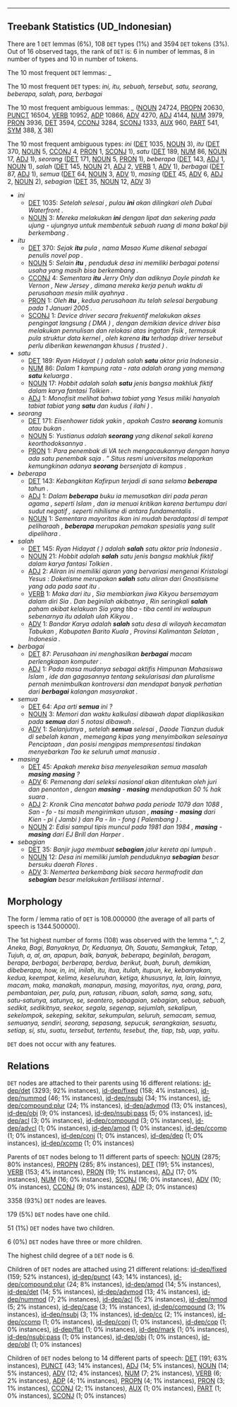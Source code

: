 

--------------------------------------------------------------------------------

## Treebank Statistics (UD_Indonesian)

There are 1 `DET` lemmas (6%), 108 `DET` types (1%) and 3594 `DET` tokens (3%).
Out of 16 observed tags, the rank of `DET` is: 6 in number of lemmas, 8 in number of types and 10 in number of tokens.

The 10 most frequent `DET` lemmas: <em>_</em>

The 10 most frequent `DET` types:  <em>ini, itu, sebuah, tersebut, satu, seorang, beberapa, salah, para, berbagai</em>

The 10 most frequent ambiguous lemmas: <em>_</em> ([NOUN]() 24724, [PROPN]() 20630, [PUNCT]() 16504, [VERB]() 10952, [ADP]() 10866, [ADV]() 4270, [ADJ]() 4144, [NUM]() 3979, [PRON]() 3936, [DET]() 3594, [CCONJ]() 3284, [SCONJ]() 1333, [AUX]() 960, [PART]() 541, [SYM]() 388, [X]() 38)

The 10 most frequent ambiguous types:  <em>ini</em> ([DET]() 1035, [NOUN]() 3), <em>itu</em> ([DET]() 370, [NOUN]() 5, [CCONJ]() 4, [PRON]() 1, [SCONJ]() 1), <em>satu</em> ([DET]() 189, [NUM]() 86, [NOUN]() 17, [ADJ]() 1), <em>seorang</em> ([DET]() 171, [NOUN]() 5, [PRON]() 1), <em>beberapa</em> ([DET]() 143, [ADJ]() 1, [NOUN]() 1), <em>salah</em> ([DET]() 145, [NOUN]() 21, [ADJ]() 2, [VERB]() 1, [ADV]() 1), <em>berbagai</em> ([DET]() 87, [ADJ]() 1), <em>semua</em> ([DET]() 64, [NOUN]() 3, [ADV]() 1), <em>masing</em> ([DET]() 45, [ADV]() 6, [ADJ]() 2, [NOUN]() 2), <em>sebagian</em> ([DET]() 35, [NOUN]() 12, [ADV]() 3)


* <em>ini</em>
  * [DET]() 1035: <em>Setelah selesai , pulau <b>ini</b> akan dilingkari oleh Dubai Waterfront .</em>
  * [NOUN]() 3: <em>Mereka melakukan <b>ini</b> dengan lipat dan sekering pada ujung - ujungnya untuk membentuk sebuah ruang di mana bakal biji berkembang .</em>
* <em>itu</em>
  * [DET]() 370: <em>Sejak <b>itu</b> pula , nama Masao Kume dikenal sebagai penulis novel pop .</em>
  * [NOUN]() 5: <em>Selain <b>itu</b> , penduduk desa ini memiliki berbagai potensi usaha yang masih bisa berkembang .</em>
  * [CCONJ]() 4: <em>Sementara <b>itu</b> Jerry Only dan adiknya Doyle pindah ke Vernon , New Jersey , dimana mereka kerja penuh waktu di perusahaan mesin milik ayahnya .</em>
  * [PRON]() 1: <em>Oleh <b>itu</b> , kedua perusahaan itu telah selesai bergabung pada 1 Januari 2005 .</em>
  * [SCONJ]() 1: <em>Device driver secara frekuentif melakukan akses pengingat langsung ( DMA ) , dengan demikian device driver bisa melakukan pennulisan dan relokasi atas ingatan fisik , termasuk pula struktur data kernel , oleh karena <b>itu</b> terhadap driver tersebut perlu diberikan kewenangan khusus ( trusted ) .</em>
* <em>satu</em>
  * [DET]() 189: <em>Ryan Hidayat ( ) adalah salah <b>satu</b> aktor pria Indonesia .</em>
  * [NUM]() 86: <em>Dalam 1 kampung rata - rata adalah orang yang memang <b>satu</b> keluarga .</em>
  * [NOUN]() 17: <em>Hobbit adalah salah <b>satu</b> jenis bangsa makhluk fiktif dalam karya fantasi Tolkien .</em>
  * [ADJ]() 1: <em>Monofisit melihat bahwa tabiat yang Yesus miliki hanyalah tabiat tabiat yang <b>satu</b> dan kudus ( ilahi ) .</em>
* <em>seorang</em>
  * [DET]() 171: <em>Eisenhower tidak yakin , apakah Castro <b>seorang</b> komunis atau bukan .</em>
  * [NOUN]() 5: <em>Yustianus adalah <b>seorang</b> yang dikenal sekali karena keorthodoksannya .</em>
  * [PRON]() 1: <em>Para penembak di VA tech mengacaukannya dengan hanya ada satu penembak saja . ” Situs resmi universitas melaporkan kemungkinan adanya <b>seorang</b> bersenjata di kampus .</em>
* <em>beberapa</em>
  * [DET]() 143: <em>Kebangkitan Kafirpun terjadi di sana selama <b>beberapa</b> tahun .</em>
  * [ADJ]() 1: <em>Dalam <b>beberapa</b> buku ia memusatkan diri pada peran agama , seperti Islam , dan ia menuai kritikan karena bertumpu dari sudut negatif , seperti nihilisme di antara fundamentalis .</em>
  * [NOUN]() 1: <em>Sementara mayoritas ikan ini mudah beradaptasi di tempat peliharaah , <b>beberapa</b> merupakan pemakan spesialis yang sulit dipelihara .</em>
* <em>salah</em>
  * [DET]() 145: <em>Ryan Hidayat ( ) adalah <b>salah</b> satu aktor pria Indonesia .</em>
  * [NOUN]() 21: <em>Hobbit adalah <b>salah</b> satu jenis bangsa makhluk fiktif dalam karya fantasi Tolkien .</em>
  * [ADJ]() 2: <em>Aliran ini memiliki ajaran yang bervariasi mengenai Kristologi Yesus : Doketisme merupakan <b>salah</b> satu aliran dari Gnostisisme yang ada pada saat itu .</em>
  * [VERB]() 1: <em>Maka dari itu , Sia membiarkan jiwa Kikyou bersemayam dalam diri Sia . Dan beginilah akibatnya , Rin seringkali <b>salah</b> paham akibat kelakuan Sia yang tiba - tiba centil ini walaupun sebenarnya itu adalah ulah Kikyou .</em>
  * [ADV]() 1: <em>Bandar Karya adalah <b>salah</b> satu desa di wilayah kecamatan Tabukan , Kabupaten Barito Kuala , Provinsi Kalimantan Selatan , Indonesia .</em>
* <em>berbagai</em>
  * [DET]() 87: <em>Perusahaan ini menghasilkan <b>berbagai</b> macam perlengkapan komputer .</em>
  * [ADJ]() 1: <em>Pada masa mudanya sebagai aktifis Himpunan Mahasiswa Islam , ide dan gagasannya tentang sekularisasi dan pluralisme pernah menimbulkan kontroversi dan mendapat banyak perhatian dari <b>berbagai</b> kalangan masyarakat .</em>
* <em>semua</em>
  * [DET]() 64: <em>Apa arti <b>semua</b> ini ?</em>
  * [NOUN]() 3: <em>Memori dan waktu kalkulasi dibawah dapat diaplikasikan pada <b>semua</b> dari 5 notasi dibawah .</em>
  * [ADV]() 1: <em>Selanjutnya , setelah <b>semua</b> selesai , Daode Tianzun duduk di sebelah kanan , memegang kipas yang menyimbolkan selesainya Penciptaan , dan posisi mengipas mempresentasi tindakan menyebarkan Tao ke seluruh umat manusia .</em>
* <em>masing</em>
  * [DET]() 45: <em>Apakah mereka bisa menyelesaikan semua masalah <b>masing</b> <b>masing</b> ?</em>
  * [ADV]() 6: <em>Pemenang dari seleksi nasional akan ditentukan oleh juri dan penonton , dengan <b>masing</b> - <b>masing</b> mendapatkan 50 % hak suara .</em>
  * [ADJ]() 2: <em>Kronik Cina mencatat bahwa pada periode 1079 dan 1088 , San - fo - tsi masih mengirimkan utusan , <b>masing</b> - <b>masing</b> dari Kien - pi ( Jambi ) dan Pa - lin - fong ( Palembang ) .</em>
  * [NOUN]() 2: <em>Edisi sampul tipis muncul pada 1981 dan 1984 , <b>masing</b> - <b>masing</b> dari EJ Brill dan Harper .</em>
* <em>sebagian</em>
  * [DET]() 35: <em>Banjir juga membuat <b>sebagian</b> jalur kereta api lumpuh .</em>
  * [NOUN]() 12: <em>Desa ini memiliki jumlah penduduknya <b>sebagian</b> besar bersuku daerah Flores .</em>
  * [ADV]() 3: <em>Nemertea berkembang biak secara hermafrodit dan <b>sebagian</b> besar melakukan fertilisasi internal .</em>

## Morphology

The form / lemma ratio of `DET` is 108.000000 (the average of all parts of speech is 1344.500000).

The 1st highest number of forms (108) was observed with the lemma “_”: <em>2, Aneka, Bagi, Banyaknya, Dr, Keduanya, Oh, Sauatu, Semangkuk, Tetap, Tujuh, a, al, an, apapun, baik, banyak, beberapa, beginilah, beragam, berapa, berbagai, berberapa, berdua, berikut, buah, buruh, demikian, dibeberapa, how, in, ini, inilah, itu, itua, itulah, itupun, ke, kebanyakan, kedua, keempat, kelima, keseluruhan, ketiga, khususnya, la, lain, lainnya, macam, maka, manakah, manapun, masing, mayoritas, nya, orang, para, pembantaian, per, pula, pun, ratusan, ribuan, salah, sama, sang, satu, satu-satunya, satunya, se, seantero, sebagaian, sebagian, sebua, sebuah, sedikit, sedikitnya, seekor, segala, segenap, sejumlah, sekalipun, sekelompok, sekeping, sekitar, sekumpulan, seluruh, semacam, semua, semuanya, sendiri, seorang, sepasang, sepucuk, serangkaian, sesuatu, setiap, si, stu, suatu, tersebut, tertentu, tesebut, the, tiap, tsb, uap, yaitu</em>.

`DET` does not occur with any features.


## Relations

`DET` nodes are attached to their parents using 16 different relations: [id-dep/det]() (3293; 92% instances), [id-dep/fixed]() (158; 4% instances), [id-dep/nummod]() (46; 1% instances), [id-dep/nsubj]() (34; 1% instances), [id-dep/compound:plur]() (24; 1% instances), [id-dep/advmod]() (13; 0% instances), [id-dep/obj]() (9; 0% instances), [id-dep/nsubj:pass]() (5; 0% instances), [id-dep/acl]() (3; 0% instances), [id-dep/compound]() (3; 0% instances), [id-dep/advcl]() (1; 0% instances), [id-dep/amod]() (1; 0% instances), [id-dep/ccomp]() (1; 0% instances), [id-dep/conj]() (1; 0% instances), [id-dep/dep]() (1; 0% instances), [id-dep/xcomp]() (1; 0% instances)

Parents of `DET` nodes belong to 11 different parts of speech: [NOUN]() (2875; 80% instances), [PROPN]() (285; 8% instances), [DET]() (191; 5% instances), [VERB]() (153; 4% instances), [PRON]() (19; 1% instances), [ADJ]() (17; 0% instances), [NUM]() (16; 0% instances), [SCONJ]() (16; 0% instances), [ADV]() (10; 0% instances), [CCONJ]() (9; 0% instances), [ADP]() (3; 0% instances)

3358 (93%) `DET` nodes are leaves.

179 (5%) `DET` nodes have one child.

51 (1%) `DET` nodes have two children.

6 (0%) `DET` nodes have three or more children.

The highest child degree of a `DET` node is 6.

Children of `DET` nodes are attached using 21 different relations: [id-dep/fixed]() (159; 52% instances), [id-dep/punct]() (43; 14% instances), [id-dep/compound:plur]() (24; 8% instances), [id-dep/amod]() (14; 5% instances), [id-dep/det]() (14; 5% instances), [id-dep/advmod]() (13; 4% instances), [id-dep/nummod]() (7; 2% instances), [id-dep/acl]() (5; 2% instances), [id-dep/nmod]() (5; 2% instances), [id-dep/case]() (3; 1% instances), [id-dep/compound]() (3; 1% instances), [id-dep/nsubj]() (3; 1% instances), [id-dep/cc]() (2; 1% instances), [id-dep/ccomp]() (1; 0% instances), [id-dep/conj]() (1; 0% instances), [id-dep/cop]() (1; 0% instances), [id-dep/flat]() (1; 0% instances), [id-dep/mark]() (1; 0% instances), [id-dep/nsubj:pass]() (1; 0% instances), [id-dep/obj]() (1; 0% instances), [id-dep/obl]() (1; 0% instances)

Children of `DET` nodes belong to 14 different parts of speech: [DET]() (191; 63% instances), [PUNCT]() (43; 14% instances), [ADJ]() (14; 5% instances), [NOUN]() (14; 5% instances), [ADV]() (12; 4% instances), [NUM]() (7; 2% instances), [VERB]() (6; 2% instances), [ADP]() (4; 1% instances), [PROPN]() (4; 1% instances), [PRON]() (3; 1% instances), [CCONJ]() (2; 1% instances), [AUX]() (1; 0% instances), [PART]() (1; 0% instances), [SCONJ]() (1; 0% instances)

